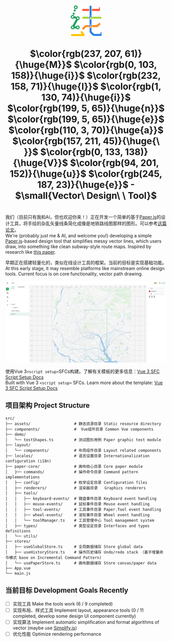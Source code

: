 # <p align="center"><img src="https://github.com/inspiringJackson/mycdn/blob/main/milinea-vue/logo5-6.svg" alt="logo (inspired by Chinese character '线' which means 'line')" style="width: 100px; height: 100px;"></p><p align="center">$\color{rgb(237, 207, 61)}{\huge{M}}$  $\color{rgb(0, 103, 158)}{\huge{i}}$  $\color{rgb(232, 158, 71)}{\huge{l}}$  $\color{rgb(1, 130, 74)}{\huge{i}}$  $\color{rgb(199, 5, 65)}{\huge{n}}$  $\color{rgb(199, 5, 65)}{\huge{e}}$  $\color{rgb(110, 3, 70)}{\huge{a}}$  $\color{rgb(157, 211, 45)}{\huge{\ }}$  $\color{rgb(0, 133, 138)}{\huge{V}}$  $\color{rgb(94, 201, 152)}{\huge{u}}$  $\color{rgb(245, 187, 23)}{\huge{e}}$ - $\small{Vector\ Design\ \ Tool}$</p>
# 

我们（目前只有我和AI，但也欢迎你来！）正在开发一个简单的基于[Paper.js](https://github.com/paperjs/paper.js)的设计工具，将手绘的杂乱矢量线条简化成像是地铁路线图那样的图形。可以参考[这篇论文](http://www.jstott.me.uk/thesis/thesis-final.pdf)。<br>
We're (probably just me & AI, and welcome you!) developing a simple [Paper.js](https://github.com/paperjs/paper.js)-based design tool that simplifies messy vector lines, which users draw, into something like clean subway-style route maps. Inspired by research like [this paper](http://www.jstott.me.uk/thesis/thesis-final.pdf).

早期正在搭建轻量化的，类似在线设计工具的框架。当前的目标是实现基础功能。<br>
At this early stage, it may resemble platforms like mainstream online design tools. Current focus is on core functionality, vector path drawing.

![Preview](https://github.com/inspiringJackson/mycdn/blob/main/milinea-vue/preview5-13.png)

使用Vue 3`<script setup>`SFCs构建。了解有关模板的更多信息：[Vue 3 SFC Script Setup Docs](https://v3.vuejs.org/api/sfc-script-setup.html#sfc-script-setup)<br>
Built with Vue 3 `<script setup>` SFCs. Learn more about the template: [Vue 3 SFC Script Setup Docs](https://v3.vuejs.org/api/sfc-script-setup.html#sfc-script-setup)

## 项目架构 Project Structure
```
src/
├── assets/                   # 静态资源目录 Static resource directory
├── components/               #  Vue组件目录 Common Vue components
├── demo/
│   └── testShapes.ts         # 测试图形用例 Paper graphic test module
├── layout/
│   └── components/           # 布局组件目录 Layout related components
├── locales/                  # 语言设置目录 Internationalization configuration (i18n)
├── paper-core/               # 画布核心目录 Core paper module
│   ├── commands/             # 操作命令目录 Command pattern implementations
│   ├── config/               # 枚举设定目录 Configuration files
│   ├── renderers/            # 渲染器目录   Graphics renderers
│   ├── tools/
│   │   ├── keyboard-events/  # 键盘事件目录 Keyboard event handling
│   │   ├── mouse-events/     # 鼠标事件目录 Mouse event handling
│   │   ├── tool-events/      # 工具事件目录 Paper.Tool event handling
│   │   ├── wheel-events/     # 滚轮事件目录 Wheel event handling
│   │   └── toolManager.ts    # 工具管理中心 Tool management system
│   ├── types/                # 类型设定目录 Interfaces and types definitions
│   └── utils/
├── stores/
│   ├── useGlobalStore.ts     # 全局数据储存 Store global data
│   ├── useHistoryStore.ts    # 操作历史储存 Undo/redo stack （基于增量命令模式 base on Incremental Command Pattern)
│   └── usePaperStore.ts      # 画布数据储存 Store canvas/paper data
├── App.vue
└── main.js
```

## 当前目标 Development Goals Recently

- [ ] 实现工具 Make the tools work (6 / 9 completed)
- [ ] 实现布局、样式工具 Implement layout, appearance tools (0 / 11 completed, develop some design UI component currently)
- [ ] 实现算法 Implement automatic simplification and format algorithms of vector (maybe use [Simplify.js](https://mourner.github.io/simplify-js/))
- [ ] 优化性能 Optimize rendering performance
